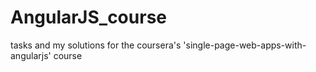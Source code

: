 # AngularJS_course
tasks and my solutions for the coursera's 'single-page-web-apps-with-angularjs' course
